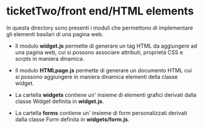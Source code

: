 # ticketTwo/front end/HTML elements

In questa directory sono presenti i moduli che permettono di implementare gli elementi basilari di una pagina web.

- Il modulo **widget.js** permette di generare un tag HTML da aggiungere ad una pagina web, cui si possono associare attributi, proprietà CSS e scrpts in maniera dinamica.
- Il modulo **HTMLpage.js** permette di generare un documento HTML cui si possono aggiungere in maniera dinamica elementi della classe widget.

- La cartella **widgets** contiene un' insieme di elementi grafici derivati dalla classe Widget definita in **widget.js**.
- La cartella **forms** contiene un' insieme di form personalizzati derivati dalla classe Form definita in **widgets/form.js**.
